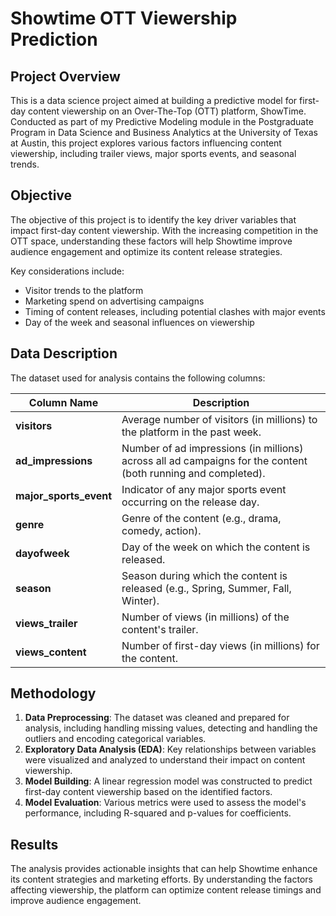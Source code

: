 # Showtime OTT Viewership Prediction

## Project Overview

This is a data science project aimed at building a predictive model for first-day content viewership on an Over-The-Top (OTT) platform, ShowTime. Conducted as part of my Predictive Modeling module in the Postgraduate Program in Data Science and Business Analytics at the University of Texas at Austin, this project explores various factors influencing content viewership, including trailer views, major sports events, and seasonal trends.

## Objective

The objective of this project is to identify the key driver variables that impact first-day content viewership. With the increasing competition in the OTT space, understanding these factors will help Showtime improve audience engagement and optimize its content release strategies. 

Key considerations include:
- Visitor trends to the platform
- Marketing spend on advertising campaigns
- Timing of content releases, including potential clashes with major events
- Day of the week and seasonal influences on viewership

## Data Description

The dataset used for analysis contains the following columns:

| **Column Name**         | **Description**                                                                                   |
|-------------------------|---------------------------------------------------------------------------------------------------|
| **visitors**            | Average number of visitors (in millions) to the platform in the past week.                       |
| **ad_impressions**      | Number of ad impressions (in millions) across all ad campaigns for the content (both running and completed). |
| **major_sports_event**  | Indicator of any major sports event occurring on the release day.                                 |
| **genre**               | Genre of the content (e.g., drama, comedy, action).                                              |
| **dayofweek**          | Day of the week on which the content is released.                                                |
| **season**              | Season during which the content is released (e.g., Spring, Summer, Fall, Winter).                |
| **views_trailer**       | Number of views (in millions) of the content's trailer.                                          |
| **views_content**       | Number of first-day views (in millions) for the content.                                         |

## Methodology

1. **Data Preprocessing**: The dataset was cleaned and prepared for analysis, including handling missing values, detecting and handling the outliers and encoding categorical variables.
2. **Exploratory Data Analysis (EDA)**: Key relationships between variables were visualized and analyzed to understand their impact on content viewership.
3. **Model Building**: A linear regression model was constructed to predict first-day content viewership based on the identified factors.
4. **Model Evaluation**: Various metrics were used to assess the model's performance, including R-squared and p-values for coefficients.

## Results

The analysis provides actionable insights that can help Showtime enhance its content strategies and marketing efforts. By understanding the factors affecting viewership, the platform can optimize content release timings and improve audience engagement.
